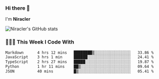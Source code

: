 ### Hi there 👋

I'm **Niracler**

![Niracler's GitHub stats](https://github-readme-stats.vercel.app/api?username=Niracler&show_icons=true)


### 👨🏻‍💻 This Week I Code With

<!--START_SECTION:waka-->

```txt
Markdown      4 hrs 12 mins   ████████▒░░░░░░░░░░░░░░░░   33.86 %
JavaScript    3 hrs 1 min     ██████░░░░░░░░░░░░░░░░░░░   24.41 %
TypeScript    2 hrs 27 mins   █████░░░░░░░░░░░░░░░░░░░░   19.87 %
Python        1 hr 11 mins    ██▒░░░░░░░░░░░░░░░░░░░░░░   09.64 %
JSON          40 mins         █▒░░░░░░░░░░░░░░░░░░░░░░░   05.41 %
```

<!--END_SECTION:waka-->
